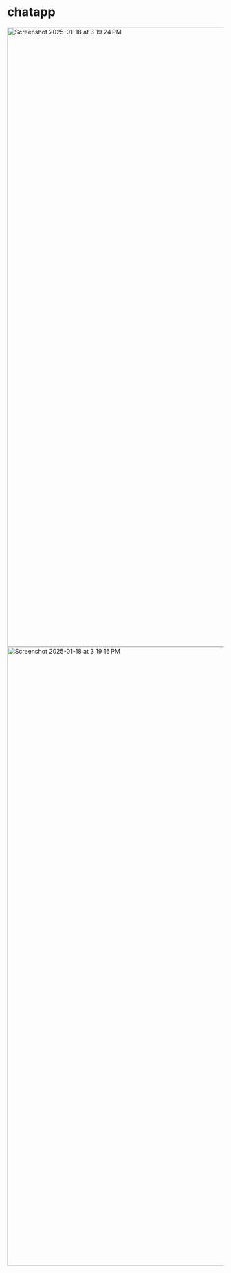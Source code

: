 # chatapp
<img width="1440" alt="Screenshot 2025-01-18 at 3 19 24 PM" src="https://github.com/user-attachments/assets/004b61d0-705f-42d6-8072-fe4d6ed0fd90" />
<img width="1440" alt="Screenshot 2025-01-18 at 3 19 16 PM" src="https://github.com/user-attachments/assets/df5d394e-d2b6-420f-be95-c7c17070a06d" />
